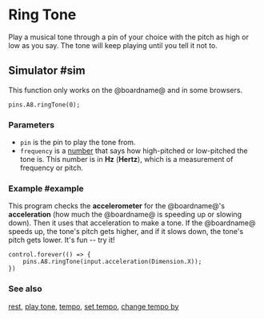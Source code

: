 # Ring Tone

Play a musical tone through a pin of your choice with the pitch as high or low as you say.
The tone will keep playing until you tell it not to.

## Simulator #sim

This function only works on the @boardname@ and in some browsers.

```sig
pins.A8.ringTone(0);
```

### Parameters

* ``pin`` is the pin to play the tone from.
* ``frequency`` is a [number](/types/number) that says
how high-pitched or low-pitched the tone is.  This
number is in **Hz** (**Hertz**), which is a measurement of frequency
or pitch.

### Example #example

This program checks the **accelerometer** for the @boardname@'s
**acceleration** (how much the @boardname@ is speeding up or slowing
down). Then it uses that acceleration to make a tone.  If the @boardname@
speeds up, the tone's pitch gets higher, and if it slows down, the
tone's pitch gets lower.  It's fun -- try it!

```blocks
control.forever(() => {
    pins.A8.ringTone(input.acceleration(Dimension.X));
})
```

### See also

[rest](/reference/music/rest), [play tone](/reference/music/play-tone),
[tempo](/reference/music/tempo), [set tempo](/reference/music/set-tempo),
[change tempo by](/reference/music/change-tempo-by)

